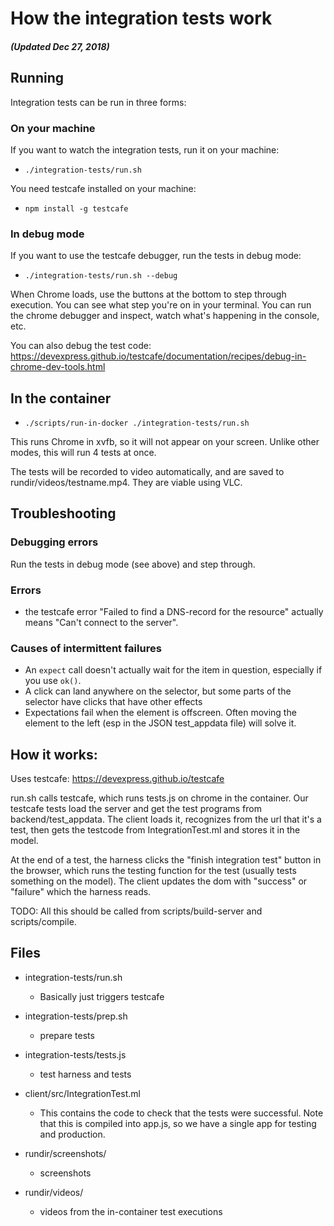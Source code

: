# How the integration tests work

##### (Updated Dec 27, 2018)

## Running

Integration tests can be run in three forms:

### On your machine
If you want to watch the integration tests, run it on your machine:

- `./integration-tests/run.sh`

You need testcafe installed on your machine:

- `npm install -g testcafe`

### In debug mode

If you want to use the testcafe debugger, run the tests in debug mode:

- `./integration-tests/run.sh --debug`

When Chrome loads, use the buttons at the bottom to step through execution. You can see what step you're on in your terminal. You can run the chrome debugger and inspect, watch what's happening in the console, etc.

You can also debug the test code:
https://devexpress.github.io/testcafe/documentation/recipes/debug-in-chrome-dev-tools.html


## In the container

- `./scripts/run-in-docker ./integration-tests/run.sh`

This runs Chrome in xvfb, so it will not appear on your screen. Unlike other modes, this will run 4 tests at once.

The tests will be recorded to video automatically, and are saved to rundir/videos/testname.mp4. They are viable using VLC.

## Troubleshooting

### Debugging errors

Run the tests in debug mode (see above) and step through.

### Errors
- the testcafe error "Failed to find a DNS-record for the resource"
actually means "Can't connect to the server".

### Causes of intermittent failures

- An `expect` call doesn't actually wait for the item in question, especially   if you use `ok()`.
- A click can land anywhere on the selector, but some parts of the selector
  have clicks that have other effects
- Expectations fail when the element is offscreen. Often moving the element to the left (esp in the JSON test_appdata file) will solve it.



## How it works:

Uses testcafe: https://devexpress.github.io/testcafe

run.sh calls testcafe, which runs tests.js on chrome in the container. Our
testcafe tests load the server and get the test programs from
backend/test_appdata. The client loads it, recognizes from the url that it's a
test, then gets the testcode from IntegrationTest.ml and stores it in the
model.

At the end of a test, the harness clicks the "finish integration test"
button in the browser, which runs the testing function for the test
(usually tests something on the model). The client updates the dom with
"success" or "failure" which the harness reads.

TODO: All this should be called from scripts/build-server and
scripts/compile.


## Files

- integration-tests/run.sh
  - Basically just triggers testcafe

- integration-tests/prep.sh
  - prepare tests

- integration-tests/tests.js
  - test harness and tests

- client/src/IntegrationTest.ml
  - This contains the code to check that the tests were successful.
    Note that this is compiled into app.js, so we have a
    single app for testing and production.

- rundir/screenshots/
  - screenshots

- rundir/videos/
  - videos from the in-container test executions


